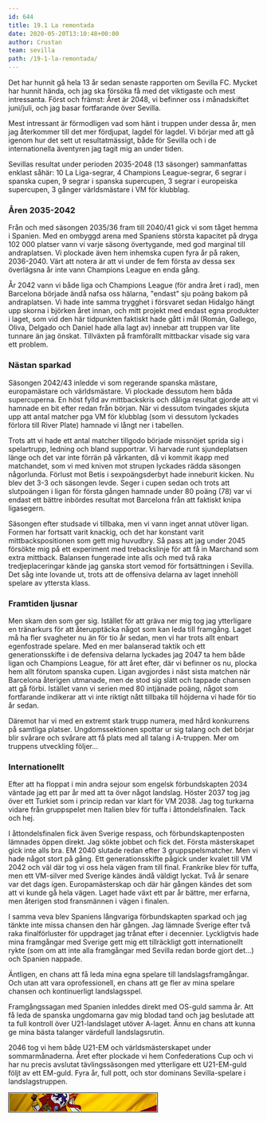 ```yaml
---
id: 644
title: 19.1 La remontada
date: 2020-05-20T13:10:48+00:00
author: Crustan
team: sevilla
path: /19-1-la-remontada/
---
```


Det har hunnit gå hela 13 år sedan senaste rapporten om Sevilla FC. Mycket har hunnit hända, och jag ska försöka få med det viktigaste och mest intressanta. Först och främst: Året är 2048, vi befinner oss i månadskiftet juni/juli, och jag basar fortfarande över Sevilla.

Mest intressant är förmodligen vad som hänt i truppen under dessa år, men jag återkommer till det mer fördjupat, lagdel för lagdel. Vi börjar med att gå igenom hur det sett ut resultatmässigt, både för Sevilla och i de internationella äventyren jag tagit mig an under tiden.

Sevillas resultat under perioden 2035-2048 (13 säsonger) sammanfattas enklast såhär: 10 La Liga-segrar, 4 Champions League-segrar, 6 segrar i spanska cupen, 9 segrar i spanska supercupen, 3 segrar i europeiska supercupen, 3 gånger världsmästare i VM för klubblag.

### Åren 2035-2042

Från och med säsongen 2035/36 fram till 2040/41 gick vi som tåget hemma i Spanien. Med en ombyggd arena med Spaniens största kapacitet på dryga 102 000 platser vann vi varje säsong övertygande, med god marginal till andraplatsen. Vi plockade även hem inhemska cupen fyra år på raken, 2036-2040. Värt att notera är att vi under de fem första av dessa sex överlägsna år inte vann Champions League en enda gång.

År 2042 vann vi både liga och Champions League (för andra året i rad), men Barcelona började ändå nafsa oss hälarna, "endast" sju poäng bakom på andraplatsen. Vi hade inte samma trygghet i försvaret sedan Hidalgo hängt upp skorna i björken året innan, och mitt projekt med endast egna produkter i laget, som vid den här tidpunkten faktiskt hade gått i mål (Román, Gallego, Oliva, Delgado och Daniel hade alla lagt av) innebar att truppen var lite tunnare än jag önskat. Tillväxten på framförallt mittbackar visade sig vara ett problem.

### Nästan sparkad

Säsongen 2042/43 inledde vi som regerande spanska mästare, europamästare och världsmästare. Vi plockade dessutom hem båda supercuperna. En höst fylld av mittbackskris och dåliga resultat gjorde att vi hamnade en bit efter redan från början. När vi dessutom tvingades skjuta upp att antal matcher pga VM för klubblag (som vi dessutom lyckades förlora till River Plate) hamnade vi långt ner i tabellen. 

Trots att vi hade ett antal matcher tillgodo började missnöjet sprida sig i spelartrupp, ledning och bland supportrar. Vi harvade runt sjundeplatsen länge och det var inte förrän på vårkanten, då vi kommit ikapp med matchandet, som vi med kniven mot strupen lyckades rädda säsongen någorlunda. Förlust mot Betis i sexpoängsderbyt hade inneburit kicken. Nu blev det 3-3 och säsongen levde. Seger i cupen sedan och trots att slutpoängen i ligan för första gången hamnade under 80 poäng (78) var vi endast ett bättre inbördes resultat mot Barcelona från att faktiskt knipa ligasegern.

Säsongen efter studsade vi tillbaka, men vi vann inget annat utöver ligan. Formen har fortsatt varit knackig, och det har konstant varit mittbackspositionen som gett mig huvudbry. Så pass att jag under 2045 försökte mig på ett experiment med trebackslinje för att få in Marchand som extra mittback. Balansen fungerade inte alls och med två raka tredjeplaceringar kände jag ganska stort vemod för fortsättningen i Sevilla. Det såg inte lovande ut, trots att de offensiva delarna av laget innehöll spelare av yttersta klass.

### Framtiden ljusnar

Men skam den som ger sig. Istället för att gräva ner mig tog jag ytterligare en tränarkurs för att återupptäcka något som kan leda till framgång. Laget må ha fler svagheter nu än för tio år sedan, men vi har trots allt enbart egenfostrade spelare. Med en mer balanserad taktik och ett generationsskifte i de defensiva delarna lyckades jag 2047 ta hem både ligan och Champions League, för att året efter, där vi befinner os nu, plocka hem allt förutom spanska cupen. Ligan avgjordes i näst sista matchen när Barcelona återigen utmanade, men de stod sig slätt och tappade chansen att gå förbi. Istället vann vi serien med 80 intjänade poäng, något som fortfarande indikerar att vi inte riktigt nått tillbaka till höjderna vi hade för tio år sedan.

Däremot har vi med en extremt stark trupp numera, med hård konkurrens på samtliga platser. Ungdomssektionen spottar ur sig talang och det börjar blir svårare och svårare att få plats med all talang i A-truppen. Mer om truppens utveckling följer...

### Internationellt

Efter att ha floppat i min andra sejour som engelsk förbundskapten 2034 väntade jag ett par år med att ta över något landslag. Höster 2037 tog jag över ett Turkiet som i princip redan var klart för VM 2038. Jag tog turkarna vidare från gruppspelet men Italien blev för tuffa i åttondelsfinalen. Tack och hej.

I åttondelsfinalen fick även Sverige respass, och förbundskaptenposten lämnades öppen direkt. Jag sökte jobbet och fick det. Första mästerskapet gick inte alls bra. EM 2040 slutade redan efter 3 gruppspelsmatcher. Men vi hade något stort på gång. Ett generationsskifte pågick under kvalet till VM 2042 och väl där tog vi oss hela vägen fram till final. Frankrike blev för tuffa, men ett VM-silver med Sverige kändes ändå väldigt lyckat. Två år senare var det dags igen. Europamästerskap och där här gången kändes det som att vi kunde gå hela vägen. Laget hade växt ett par år bättre, mer erfarna, men återigen stod fransmännen i vägen i finalen.

I samma veva blev Spaniens långvariga förbundskapten sparkad och jag tänkte inte missa chansen den här gången. Jag lämnade Sverige efter två raka finalförluster för uppdraget jag trånat efter i decennier. Lyckligtvis hade mina framgångar med Sverige gett mig ett tillräckligt gott internationellt rykte (som om att inte alla framgångar med Sevilla redan borde gjort det...) och Spanien nappade.

Äntligen, en chans att få leda mina egna spelare till landslagsframgångar. Och utan att vara oprofessionell, en chans att ge fler av mina spelare chansen och kontinuerligt landslagsspel.

Framgångssagan med Spanien inleddes direkt med OS-guld samma år. Att få leda de spanska ungdomarna gav mig blodad tand och jag beslutade att ta full kontroll över U21-landslaget utöver A-laget. Ännu en chans att kunna ge mina bästa talanger värdefull landslagsrutin.

2046 tog vi hem både U21-EM och världsmästerskapet under sommarmånaderna. Året efter plockade vi hem Confederations Cup och vi har nu precis avslutat tävlingssäsongen med ytterligare ett U21-EM-guld följt av ett EM-guld. Fyra år, full pott, och stor dominans Sevilla-spelare i landslagstruppen.

<img src="../images/espbanner.png" alt="espbanner" width="300" height="40" class="aligncenter size-full" />
